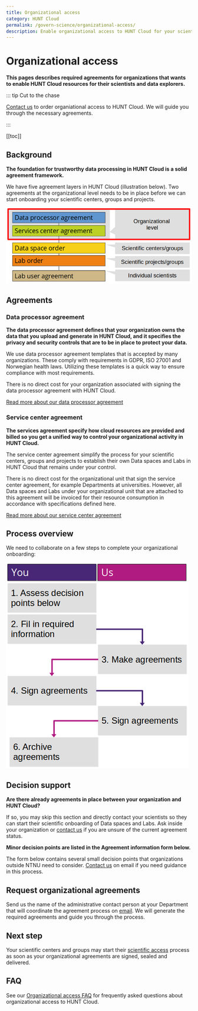 ```yaml
---
title: Organizational access
category: HUNT Cloud
permalink: /govern-science/organizational-access/
description: Enable organizational access to HUNT Cloud for your scientists and scientific projects. 
---
```


# Organizational access

**This pages describes required agreements for organizations that wants to enable HUNT Cloud resources for their scientists and data explorers.**

::: tip Cut to the chase

[Contact us](/contact) to order organiational access to HUNT Cloud. We will guide you through the necessary agreements.

:::


[[toc]]

## Background

**The foundation for trustworthy data processing in HUNT Cloud is a solid agreement framework.**

We have five agreement layers in HUNT Cloud (illustration below). Two agreements at the organizational level needs to be in place before we can start onboarding your scientific centers, groups and projects.

!["Illustration of five agreement layers in HUNT Cloud with data processor agreements and service center agreements highlighted with a red frame since they are placed on the organizational level."](./images/hunt-cloud-organizational-agreements-organizational-level.png)


## Agreements

### Data processor agreement

**The data processor agreement defines that your organization owns the data that you upload and generate in HUNT Cloud, and it specifies the privacy and security controls that are to be in place to protect your data.**

We use data processor agreement templates that is accepted by many organizations. These comply with requirements in GDPR, ISO 27001 and Norwegian health laws. Utilizing these templates is a quick way to ensure compliance with most requirements.

There is no direct cost for your organization associated with signing the data processor agreement with HUNT Cloud. 

[Read more about our data processor agreement](/govern-science/organizational-access/data-processor-agreement/)

### Service center agreement

**The services agreement specify how cloud resources are provided and billed so you get a unified way to control your organizational activity in HUNT Cloud.**

The service center agreement simplify the process for your scientific centers, groups and projects to establish their own Data spaces and Labs in HUNT Cloud that remains under your control.

There is no direct cost for the organizational unit that sign the service center agreement, for example Departments at universities. However, all Data spaces and Labs under your organizational unit that are attached to this agreement will be invoiced for their resource consumption in accordance with specifications defined here.

[Read more about our service center agreement](/govern-science/organizational-access/service-center-agreement/)


## Process overview

We need to collaborate on a few steps to complete your organizational onboarding:

!["Illustration of the organizational agreement process with six steps described in the main text: 1) assess decision points, 2) fill in required information, 3) make agreements, 4) and 5) sign the agreements, and 6) archive the agreements."](./images/hunt-cloud-organizational-agreement-process.png)


## Decision support

**Are there already agreements in place between your organization and HUNT Cloud?**

If so, you may skip this section and directly contact your scientists so they can start their scientific onboarding of Data spaces and Labs. Ask inside your organization or [contact us](/contact) if you are unsure of the current agreement status. 

**Minor decision points are listed in the Agreement information form below.**

The form below contains several small decision points that organizations outside NTNU need to consider. [Contact us](/contact) on email if you need guidance in this process.

## Request organizational agreements

Send us the name of the administrative contact person at your Department that will coordinate the agreement process on [email](/contact). We will generate the required agreements and guide you through the process.

## Next step

Your scientific centers and groups may start their [scientific access](/administer-science/scientific-access/) process as soon as your organizational agreements are signed, sealed and delivered. 

## FAQ

See our [Organizational access FAQ](/govern-science/organizational-access/faq/) for frequently asked questions about organizational access to HUNT Cloud.
